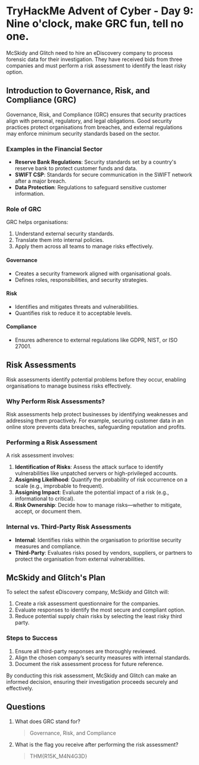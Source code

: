 # TryHackMe Advent of Cyber - Day 9: Nine o'clock, make GRC fun, tell no one. 

McSkidy and Glitch need to hire an eDiscovery company to process forensic data for their investigation. They have received bids from three companies and must perform a risk assessment to identify the least risky option.

## Introduction to Governance, Risk, and Compliance (GRC)

Governance, Risk, and Compliance (GRC) ensures that security practices align with personal, regulatory, and legal obligations. Good security practices protect organisations from breaches, and external regulations may enforce minimum security standards based on the sector.

### Examples in the Financial Sector

- **Reserve Bank Regulations**: Security standards set by a country's reserve bank to protect customer funds and data.
- **SWIFT CSP**: Standards for secure communication in the SWIFT network after a major breach.
- **Data Protection**: Regulations to safeguard sensitive customer information.

### Role of GRC

GRC helps organisations:

1. Understand external security standards.
2. Translate them into internal policies.
3. Apply them across all teams to manage risks effectively.

#### Governance

- Creates a security framework aligned with organisational goals.
- Defines roles, responsibilities, and security strategies.

#### Risk

- Identifies and mitigates threats and vulnerabilities.
- Quantifies risk to reduce it to acceptable levels.

#### Compliance

- Ensures adherence to external regulations like GDPR, NIST, or ISO 27001.

## Risk Assessments

Risk assessments identify potential problems before they occur, enabling organisations to manage business risks effectively.

### Why Perform Risk Assessments?

Risk assessments help protect businesses by identifying weaknesses and addressing them proactively. For example, securing customer data in an online store prevents data breaches, safeguarding reputation and profits.

### Performing a Risk Assessment

A risk assessment involves:

1. **Identification of Risks**: Assess the attack surface to identify vulnerabilities like unpatched servers or high-privileged accounts.
2. **Assigning Likelihood**: Quantify the probability of risk occurrence on a scale (e.g., improbable to frequent).
3. **Assigning Impact**: Evaluate the potential impact of a risk (e.g., informational to critical).
4. **Risk Ownership**: Decide how to manage risks—whether to mitigate, accept, or document them.

### Internal vs. Third-Party Risk Assessments

- **Internal**: Identifies risks within the organisation to prioritise security measures and compliance.
- **Third-Party**: Evaluates risks posed by vendors, suppliers, or partners to protect the organisation from external vulnerabilities.

## McSkidy and Glitch's Plan

To select the safest eDiscovery company, McSkidy and Glitch will:

1. Create a risk assessment questionnaire for the companies.
2. Evaluate responses to identify the most secure and compliant option.
3. Reduce potential supply chain risks by selecting the least risky third party.

### Steps to Success

1. Ensure all third-party responses are thoroughly reviewed.
2. Align the chosen company’s security measures with internal standards.
3. Document the risk assessment process for future reference.

By conducting this risk assessment, McSkidy and Glitch can make an informed decision, ensuring their investigation proceeds securely and effectively.

## Questions 

1. What does GRC stand for?
    >Governance, Risk, and Compliance
2. What is the flag you receive after performing the risk assessment?
    >THM{R15K_M4N4G3D}